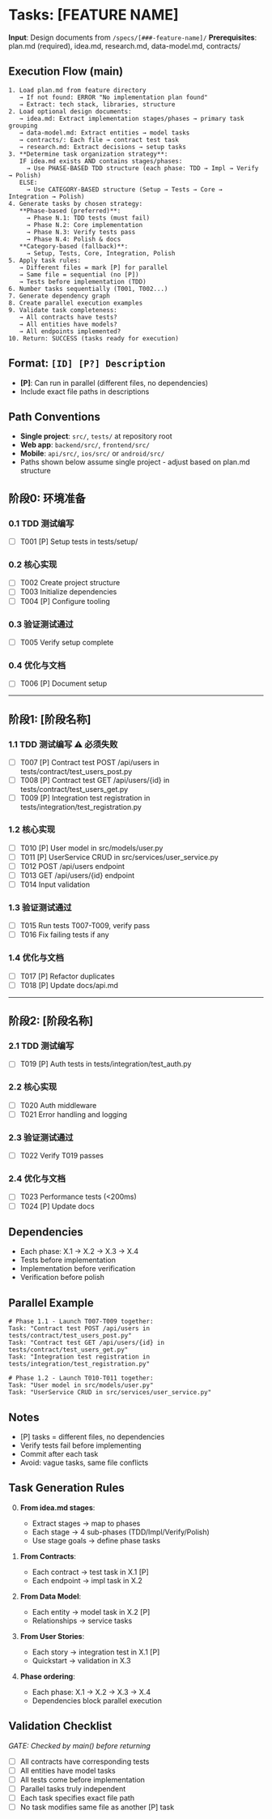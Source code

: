 # Tasks: [FEATURE NAME]

**Input**: Design documents from `/specs/[###-feature-name]/`
**Prerequisites**: plan.md (required), idea.md, research.md, data-model.md, contracts/

## Execution Flow (main)
```
1. Load plan.md from feature directory
   → If not found: ERROR "No implementation plan found"
   → Extract: tech stack, libraries, structure
2. Load optional design documents:
   → idea.md: Extract implementation stages/phases → primary task grouping
   → data-model.md: Extract entities → model tasks
   → contracts/: Each file → contract test task
   → research.md: Extract decisions → setup tasks
3. **Determine task organization strategy**:
   IF idea.md exists AND contains stages/phases:
     → Use PHASE-BASED TDD structure (each phase: TDD → Impl → Verify → Polish)
   ELSE:
     → Use CATEGORY-BASED structure (Setup → Tests → Core → Integration → Polish)
4. Generate tasks by chosen strategy:
   **Phase-based (preferred)**:
     → Phase N.1: TDD tests (must fail)
     → Phase N.2: Core implementation
     → Phase N.3: Verify tests pass
     → Phase N.4: Polish & docs
   **Category-based (fallback)**:
     → Setup, Tests, Core, Integration, Polish
5. Apply task rules:
   → Different files = mark [P] for parallel
   → Same file = sequential (no [P])
   → Tests before implementation (TDD)
6. Number tasks sequentially (T001, T002...)
7. Generate dependency graph
8. Create parallel execution examples
9. Validate task completeness:
   → All contracts have tests?
   → All entities have models?
   → All endpoints implemented?
10. Return: SUCCESS (tasks ready for execution)
```

## Format: `[ID] [P?] Description`
- **[P]**: Can run in parallel (different files, no dependencies)
- Include exact file paths in descriptions

## Path Conventions
- **Single project**: `src/`, `tests/` at repository root
- **Web app**: `backend/src/`, `frontend/src/`
- **Mobile**: `api/src/`, `ios/src/` or `android/src/`
- Paths shown below assume single project - adjust based on plan.md structure

<!-- Replace Content below only -->

## 阶段0: 环境准备
### 0.1 TDD 测试编写
- [ ] T001 [P] Setup tests in tests/setup/

### 0.2 核心实现
- [ ] T002 Create project structure
- [ ] T003 Initialize dependencies
- [ ] T004 [P] Configure tooling

### 0.3 验证测试通过
- [ ] T005 Verify setup complete

### 0.4 优化与文档
- [ ] T006 [P] Document setup

---

## 阶段1: [阶段名称]
### 1.1 TDD 测试编写 ⚠️ 必须失败
- [ ] T007 [P] Contract test POST /api/users in tests/contract/test_users_post.py
- [ ] T008 [P] Contract test GET /api/users/{id} in tests/contract/test_users_get.py
- [ ] T009 [P] Integration test registration in tests/integration/test_registration.py

### 1.2 核心实现
- [ ] T010 [P] User model in src/models/user.py
- [ ] T011 [P] UserService CRUD in src/services/user_service.py
- [ ] T012 POST /api/users endpoint
- [ ] T013 GET /api/users/{id} endpoint
- [ ] T014 Input validation

### 1.3 验证测试通过
- [ ] T015 Run tests T007-T009, verify pass
- [ ] T016 Fix failing tests if any

### 1.4 优化与文档
- [ ] T017 [P] Refactor duplicates
- [ ] T018 [P] Update docs/api.md

---

## 阶段2: [阶段名称]
### 2.1 TDD 测试编写
- [ ] T019 [P] Auth tests in tests/integration/test_auth.py

### 2.2 核心实现
- [ ] T020 Auth middleware
- [ ] T021 Error handling and logging

### 2.3 验证测试通过
- [ ] T022 Verify T019 passes

### 2.4 优化与文档
- [ ] T023 Performance tests (<200ms)
- [ ] T024 [P] Update docs

## Dependencies
- Each phase: X.1 → X.2 → X.3 → X.4
- Tests before implementation
- Implementation before verification
- Verification before polish

## Parallel Example
```
# Phase 1.1 - Launch T007-T009 together:
Task: "Contract test POST /api/users in tests/contract/test_users_post.py"
Task: "Contract test GET /api/users/{id} in tests/contract/test_users_get.py"
Task: "Integration test registration in tests/integration/test_registration.py"

# Phase 1.2 - Launch T010-T011 together:
Task: "User model in src/models/user.py"
Task: "UserService CRUD in src/services/user_service.py"
```

<!-- Replace Content above only -->

## Notes
- [P] tasks = different files, no dependencies
- Verify tests fail before implementing
- Commit after each task
- Avoid: vague tasks, same file conflicts

## Task Generation Rules

0. **From idea.md stages**:
   - Extract stages → map to phases
   - Each stage → 4 sub-phases (TDD/Impl/Verify/Polish)
   - Use stage goals → define phase tasks

1. **From Contracts**:
   - Each contract → test task in X.1 [P]
   - Each endpoint → impl task in X.2

2. **From Data Model**:
   - Each entity → model task in X.2 [P]
   - Relationships → service tasks

3. **From User Stories**:
   - Each story → integration test in X.1 [P]
   - Quickstart → validation in X.3

4. **Phase ordering**:
   - Each phase: X.1 → X.2 → X.3 → X.4
   - Dependencies block parallel execution

## Validation Checklist
*GATE: Checked by main() before returning*

- [ ] All contracts have corresponding tests
- [ ] All entities have model tasks
- [ ] All tests come before implementation
- [ ] Parallel tasks truly independent
- [ ] Each task specifies exact file path
- [ ] No task modifies same file as another [P] task